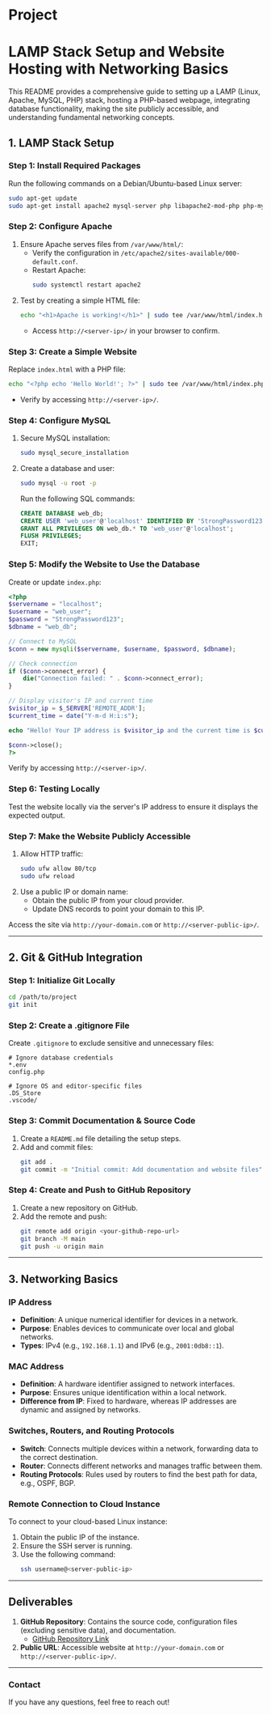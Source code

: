 # Project

# LAMP Stack Setup and Website Hosting with Networking Basics

This README provides a comprehensive guide to setting up a LAMP (Linux, Apache, MySQL, PHP) stack, hosting a PHP-based webpage, integrating database functionality, making the site publicly accessible, and understanding fundamental networking concepts.

## **1. LAMP Stack Setup**

### **Step 1: Install Required Packages**
Run the following commands on a Debian/Ubuntu-based Linux server:

```bash
sudo apt-get update
sudo apt-get install apache2 mysql-server php libapache2-mod-php php-mysql -y
```

### **Step 2: Configure Apache**
1. Ensure Apache serves files from `/var/www/html/`:
   - Verify the configuration in `/etc/apache2/sites-available/000-default.conf`.
   - Restart Apache:
     ```bash
     sudo systemctl restart apache2
     ```
2. Test by creating a simple HTML file:
   ```bash
   echo "<h1>Apache is working!</h1>" | sudo tee /var/www/html/index.html
   ```
   - Access `http://<server-ip>/` in your browser to confirm.

### **Step 3: Create a Simple Website**
Replace `index.html` with a PHP file:
```bash
echo "<?php echo 'Hello World!'; ?>" | sudo tee /var/www/html/index.php
```
- Verify by accessing `http://<server-ip>/`.

### **Step 4: Configure MySQL**
1. Secure MySQL installation:
   ```bash
   sudo mysql_secure_installation
   ```
2. Create a database and user:
   ```bash
   sudo mysql -u root -p
   ```
   Run the following SQL commands:
   ```sql
   CREATE DATABASE web_db;
   CREATE USER 'web_user'@'localhost' IDENTIFIED BY 'StrongPassword123';
   GRANT ALL PRIVILEGES ON web_db.* TO 'web_user'@'localhost';
   FLUSH PRIVILEGES;
   EXIT;
   ```

### **Step 5: Modify the Website to Use the Database**
Create or update `index.php`:

```php
<?php
$servername = "localhost";
$username = "web_user";
$password = "StrongPassword123";
$dbname = "web_db";

// Connect to MySQL
$conn = new mysqli($servername, $username, $password, $dbname);

// Check connection
if ($conn->connect_error) {
    die("Connection failed: " . $conn->connect_error);
}

// Display visitor's IP and current time
$visitor_ip = $_SERVER['REMOTE_ADDR'];
$current_time = date("Y-m-d H:i:s");

echo "Hello! Your IP address is $visitor_ip and the current time is $current_time.";

$conn->close();
?>
```

Verify by accessing `http://<server-ip>/`.

### **Step 6: Testing Locally**
Test the website locally via the server's IP address to ensure it displays the expected output.

### **Step 7: Make the Website Publicly Accessible**
1. Allow HTTP traffic:
   ```bash
   sudo ufw allow 80/tcp
   sudo ufw reload
   ```
2. Use a public IP or domain name:
   - Obtain the public IP from your cloud provider.
   - Update DNS records to point your domain to this IP.

Access the site via `http://your-domain.com` or `http://<server-public-ip>/`.

---

## **2. Git & GitHub Integration**

### **Step 1: Initialize Git Locally**
```bash
cd /path/to/project
git init
```

### **Step 2: Create a .gitignore File**
Create `.gitignore` to exclude sensitive and unnecessary files:
```plaintext
# Ignore database credentials
*.env
config.php

# Ignore OS and editor-specific files
.DS_Store
.vscode/
```

### **Step 3: Commit Documentation & Source Code**
1. Create a `README.md` file detailing the setup steps.
2. Add and commit files:
   ```bash
   git add .
   git commit -m "Initial commit: Add documentation and website files"
   ```

### **Step 4: Create and Push to GitHub Repository**
1. Create a new repository on GitHub.
2. Add the remote and push:
   ```bash
   git remote add origin <your-github-repo-url>
   git branch -M main
   git push -u origin main
   ```

---

## **3. Networking Basics**

### **IP Address**
- **Definition**: A unique numerical identifier for devices in a network.
- **Purpose**: Enables devices to communicate over local and global networks.
- **Types**: IPv4 (e.g., `192.168.1.1`) and IPv6 (e.g., `2001:0db8::1`).

### **MAC Address**
- **Definition**: A hardware identifier assigned to network interfaces.
- **Purpose**: Ensures unique identification within a local network.
- **Difference from IP**: Fixed to hardware, whereas IP addresses are dynamic and assigned by networks.

### **Switches, Routers, and Routing Protocols**
- **Switch**: Connects multiple devices within a network, forwarding data to the correct destination.
- **Router**: Connects different networks and manages traffic between them.
- **Routing Protocols**: Rules used by routers to find the best path for data, e.g., OSPF, BGP.

### **Remote Connection to Cloud Instance**
To connect to your cloud-based Linux instance:
1. Obtain the public IP of the instance.
2. Ensure the SSH server is running.
3. Use the following command:
   ```bash
   ssh username@<server-public-ip>
   ```

---

## **Deliverables**
1. **GitHub Repository**: Contains the source code, configuration files (excluding sensitive data), and documentation.
   - [GitHub Repository Link](#)
2. **Public URL**: Accessible website at `http://your-domain.com` or `http://<server-public-ip>/`.

---

### **Contact**
If you have any questions, feel free to reach out!


